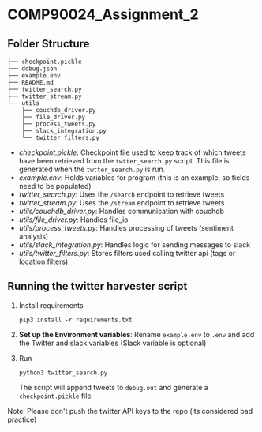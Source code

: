 # COMP90024_Assignment_2

## Folder Structure

``` shell
├── checkpoint.pickle
├── debug.json
├── example.env
├── README.md
├── twitter_search.py
├── twitter_stream.py
└── utils
    ├── couchdb_driver.py
    ├── file_driver.py
    ├── process_tweets.py
    ├── slack_integration.py
    └── twitter_filters.py
```

- *checkpoint.pickle*: Checkpoint file used to keep track of which tweets have been retrieved from the `twtter_search.py` script. This file is generated when the `twtter_search.py` is run.
- *example.env*: Holds variables for program (this is an example, so fields need to be populated)
- *twitter_search.py*: Uses the `/search` endpoint to retrieve tweets
- *twitter_stream.py*: Uses the `/stream` endpoint to retrieve tweets
- *utils/couchdb_driver.py*: Handles communication with couchdb
- *utils/file_driver.py*: Handles file_io
- *utils/process_tweets.py*: Handles processing of tweets (sentiment analysis)
- *utils/slack_integration.py*: Handles logic for sending messages to slack
- *utils/twitter_filters.py*: Stores filters used calling twitter api (tags or location filters)

## Running the twitter harvester script

1. Install requirements
   ``` shell
   pip3 install -r requirements.txt 
   ```
2. **Set up the Environment variables**: Rename `example.env` to `.env` and add the Twitter and slack variables (Slack variable is optional)
   
3. Run
   ``` shell
   python3 twitter_search.py
   ```
   The script will append tweets to `debug.out` and generate a `checkpoint.pickle` file

Note: Please don't push the twitter API keys to the repo (its considered bad practice) 